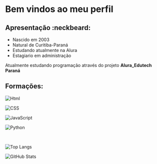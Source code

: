 # Bem vindos ao meu perfil 

## Apresentação :neckbeard:

<ul>
  <li>Nascido em 2003</li>
  <li>Natural de Curitiba-Paraná</li>
  <li>Estudando atualmente na Alura</li>
  <li>Estagiario em administração</li>
</ul>

 <p>
  Atualmente estudando programação através do projeto <strong> Alura_Edutech Paraná</strong>
</p>

## Formações:
![Html](https://img.shields.io/badge/Html-blue?style=for-the-badge&logo=html5)

![CSS](https://img.shields.io/badge/CSS-red?style=for-the-badge&logo=Css3)

![JavaScript](https://img.shields.io/badge/JavaScript-black?style=for-the-badge&logo=javascript)

![Python](https://img.shields.io/badge/Python-gray?style=for-the-badge&logo=python)

</br>

![Top Langs](https://github-readme-stats-git-masterrstaa-rickstaa.vercel.app/api/top-langs/?username=cauanschmidt&bg_color=000&border_color=30A3DC&title_color=E94D5F&text_color=FFF)

![GitHub Stats](https://github-readme-stats.vercel.app/api?username=schmidtcauan&theme=transparent&bg_color=000&border_color=30A3DC&show_icons=true&icon_color=30A3DC&title_color=3DF656&text_color=F5F918)



